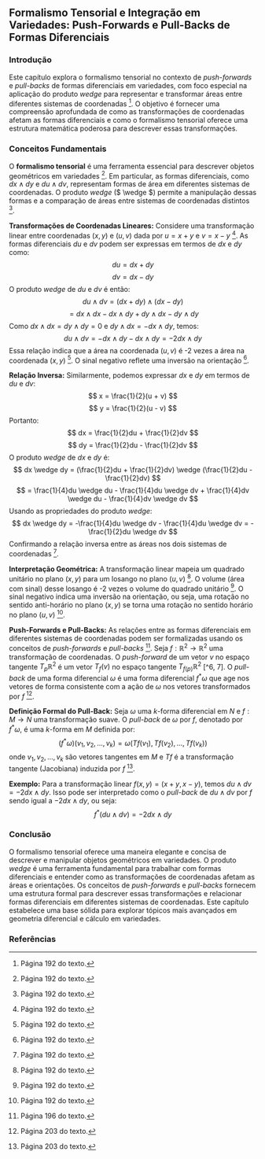 ## Formalismo Tensorial e Integração em Variedades: Push-Forwards e Pull-Backs de Formas Diferenciais

### Introdução
Este capítulo explora o formalismo tensorial no contexto de *push-forwards* e *pull-backs* de formas diferenciais em variedades, com foco especial na aplicação do produto *wedge* para representar e transformar áreas entre diferentes sistemas de coordenadas [^1]. O objetivo é fornecer uma compreensão aprofundada de como as transformações de coordenadas afetam as formas diferenciais e como o formalismo tensorial oferece uma estrutura matemática poderosa para descrever essas transformações.

### Conceitos Fundamentais
O **formalismo tensorial** é uma ferramenta essencial para descrever objetos geométricos em variedades [^1]. Em particular, as formas diferenciais, como $dx \wedge dy$ e $du \wedge dv$, representam formas de área em diferentes sistemas de coordenadas. O produto *wedge* ($ \wedge $) permite a manipulação dessas formas e a comparação de áreas entre sistemas de coordenadas distintos [^1].

**Transformações de Coordenadas Lineares:**
Considere uma transformação linear entre coordenadas $(x, y)$ e $(u, v)$ dada por $u = x + y$ e $v = x - y$ [^1]. As formas diferenciais $du$ e $dv$ podem ser expressas em termos de $dx$ e $dy$ como:
$$ du = dx + dy $$
$$ dv = dx - dy $$
O produto *wedge* de $du$ e $dv$ é então:
$$ du \wedge dv = (dx + dy) \wedge (dx - dy) $$
$$ = dx \wedge dx - dx \wedge dy + dy \wedge dx - dy \wedge dy $$
Como $dx \wedge dx = dy \wedge dy = 0$ e $dy \wedge dx = -dx \wedge dy$, temos:
$$ du \wedge dv = -dx \wedge dy - dx \wedge dy = -2dx \wedge dy $$
Essa relação indica que a área na coordenada $(u, v)$ é -2 vezes a área na coordenada $(x, y)$ [^1]. O sinal negativo reflete uma inversão na orientação [^1].

**Relação Inversa:**
Similarmente, podemos expressar $dx$ e $dy$ em termos de $du$ e $dv$:
$$ x = \frac{1}{2}(u + v) $$
$$ y = \frac{1}{2}(u - v) $$
Portanto:
$$ dx = \frac{1}{2}du + \frac{1}{2}dv $$
$$ dy = \frac{1}{2}du - \frac{1}{2}dv $$
O produto *wedge* de $dx$ e $dy$ é:
$$ dx \wedge dy = (\frac{1}{2}du + \frac{1}{2}dv) \wedge (\frac{1}{2}du - \frac{1}{2}dv) $$
$$ = \frac{1}{4}du \wedge du - \frac{1}{4}du \wedge dv + \frac{1}{4}dv \wedge du - \frac{1}{4}dv \wedge dv $$
Usando as propriedades do produto *wedge*:
$$ dx \wedge dy = -\frac{1}{4}du \wedge dv - \frac{1}{4}du \wedge dv = -\frac{1}{2}du \wedge dv $$
Confirmando a relação inversa entre as áreas nos dois sistemas de coordenadas [^1].

**Interpretação Geométrica:**
A transformação linear mapeia um quadrado unitário no plano $(x, y)$ para um losango no plano $(u, v)$ [^1]. O volume (área com sinal) desse losango é -2 vezes o volume do quadrado unitário [^1]. O sinal negativo indica uma inversão na orientação, ou seja, uma rotação no sentido anti-horário no plano $(x, y)$ se torna uma rotação no sentido horário no plano $(u, v)$ [^1].

**Push-Forwards e Pull-Backs:**
As relações entre as formas diferenciais em diferentes sistemas de coordenadas podem ser formalizadas usando os conceitos de *push-forwards* e *pull-backs* [^5]. Seja $f: \mathbb{R}^2 \rightarrow \mathbb{R}^2$ uma transformação de coordenadas. O *push-forward* de um vetor $v$ no espaço tangente $T_p\mathbb{R}^2$ é um vetor $T_f(v)$ no espaço tangente $T_{f(p)}\mathbb{R}^2$ [^6, 7]. O *pull-back* de uma forma diferencial $\omega$ é uma forma diferencial $f^*\omega$ que age nos vetores de forma consistente com a ação de $\omega$ nos vetores transformados por $f$ [^12].

**Definição Formal do Pull-Back:**
Seja $\omega$ uma $k$-forma diferencial em $N$ e $f: M \rightarrow N$ uma transformação suave. O *pull-back* de $\omega$ por $f$, denotado por $f^*\omega$, é uma $k$-forma em $M$ definida por:
$$(f^*\omega)(v_1, v_2, ..., v_k) = \omega(Tf(v_1), Tf(v_2), ..., Tf(v_k))$$
onde $v_1, v_2, ..., v_k$ são vetores tangentes em $M$ e $Tf$ é a transformação tangente (Jacobiana) induzida por $f$ [^12].

**Exemplo:**
Para a transformação linear $f(x, y) = (x+y, x-y)$, temos $du \wedge dv = -2 dx \wedge dy$. Isso pode ser interpretado como o *pull-back* de $du \wedge dv$ por $f$ sendo igual a $-2 dx \wedge dy$, ou seja:
$$ f^*(du \wedge dv) = -2 dx \wedge dy $$

### Conclusão
O formalismo tensorial oferece uma maneira elegante e concisa de descrever e manipular objetos geométricos em variedades. O produto *wedge* é uma ferramenta fundamental para trabalhar com formas diferenciais e entender como as transformações de coordenadas afetam as áreas e orientações. Os conceitos de *push-forwards* e *pull-backs* fornecem uma estrutura formal para descrever essas transformações e relacionar formas diferenciais em diferentes sistemas de coordenadas. Este capítulo estabelece uma base sólida para explorar tópicos mais avançados em geometria diferencial e cálculo em variedades.

### Referências
[^1]: Página 192 do texto.
[^5]: Página 196 do texto.
[^6]: Página 197 do texto.
[^7]: Página 198 do texto.
[^12]: Página 203 do texto.
<!-- END -->